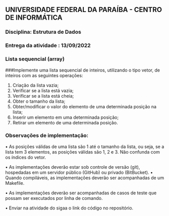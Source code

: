 ## UNIVERSIDADE FEDERAL DA PARAÍBA - CENTRO DE INFORMÁTICA 

### Disciplina: Estrutura de Dados

### Entrega da atividade : 13/09/2022

### Lista sequencial (array)

###Implemente uma lista sequencial de inteiros, utilizando o tipo vetor, de inteiros com as
seguintes operações:

1. Criação da lista vazia;
2. Verificar se a lista está vazia;
3. Verificar se a lista está cheia;
4. Obter o tamanho da lista;
5. Obter/modificar o valor do elemento de uma determinada
posição na lista;
6. Inserir um elemento em uma determinada posição;
7. Retirar um elemento de uma determinada posição.

### Observações de implementação:
• As posições válidas de uma lista são 1 até o tamanho da lista, ou seja, se a lista
tem 3 elementos, as posições válidas são 1, 2 e 3. Não confunda com os índices
do vetor.

• As implementações deverão estar sob controle de versão (git), hospedadas em
um servidor público (GitHub) ou privado (BitBucket).
• Quando compiláveis, as implementações deverão ser acompanhadas de um
Makefile.

• As implementações deverão ser acompanhadas de casos de teste que possam ser
executados por linha de comando.

• Enviar na atividade do sigaa o link do código no repositório.

